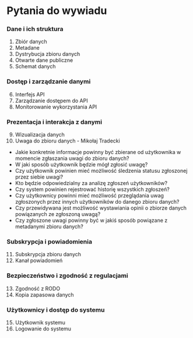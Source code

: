 # Pytania do wywiadu

### Dane i ich struktura
1. Zbiór danych 
2. Metadane 
3. Dystrybucja zbioru danych
4.  Otwarte dane publiczne 
5.  Schemat danych 

### Dostęp i zarządzanie danymi
6. Interfejs API 
7. Zarządzanie dostępem do API 
8. Monitorowanie wykorzystania API 

### Prezentacja i interakcja z danymi
9. Wizualizacja danych 
10. Uwaga do zbioru danych - Mikołaj Tradecki
- Jakie konkretnie informacje powinny być zbierane od użytkownika w momencie zgłaszania uwagi do zbioru danych?
- W jaki sposób użytkownik będzie mógł zgłosić uwagę?
- Czy użytkownik powinien mieć możliwość śledzenia statusu zgłoszonej przez siebie uwagi?
- Kto będzie odpowiedzialny za analizę zgłoszeń użytkowników?
- Czy system powinien rejestrować historię wszystkich zgłoszeń?
- Czy użytkownicy powinni mieć możliwość przeglądania uwag zgłoszonych przez innych użytkowników do danego zbioru danych?
- Czy przewidywana jest możliwość wystawiania opinii o zbiorze danych powiązanych ze zgłoszoną uwagą?
- Czy zgłoszone uwagi powinny być w jakiś sposób powiązane z metadanymi zbioru danych?
    
### Subskrypcja i powiadomienia
11. Subskrypcja zbioru danych 
12. Kanał powiadomień 

### Bezpieczeństwo i zgodność z regulacjami
13. Zgodność z RODO 
14. Kopia zapasowa danych 
    
### Użytkownicy i dostęp do systemu
15.  Użytkownik systemu 
16.  Logowanie do systemu 
